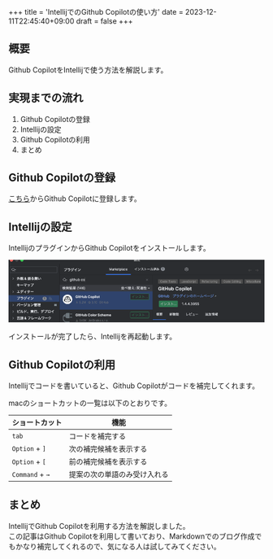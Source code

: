 +++
title = 'IntellijでのGithub Copilotの使い方'
date = 2023-12-11T22:45:40+09:00
draft = false
+++

## 概要
Github CopilotをIntellijで使う方法を解説します。

## 実現までの流れ
1. Github Copilotの登録
2. Intellijの設定
3. Github Copilotの利用
4. まとめ

## Github Copilotの登録
[こちら](https://copilot.github.com/)からGithub Copilotに登録します。

## Intellijの設定
IntellijのプラグインからGithub Copilotをインストールします。

![img-005-001.png](/blog/img-005-001.png)

インストールが完了したら、Intellijを再起動します。

## Github Copilotの利用
Intellijでコードを書いていると、Github Copilotがコードを補完してくれます。

macのショートカットの一覧は以下のとおりです。

| ショートカット | 機能             |
| --- |----------------|
| `tab` | コードを補完する       |
|`Option` + `]` | 次の補完候補を表示する    |
|`Option` + `[` | 前の補完候補を表示する    |
|`Command` + `→` | 提案の次の単語のみ受け入れる |

## まとめ
IntellijでGithub Copilotを利用する方法を解説しました。  
この記事はGithub Copilotを利用して書いており、Markdownでのブログ作成でもかなり補完してくれるので、気になる人は試してみてください。